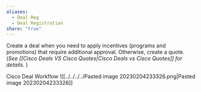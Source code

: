 ```yaml
---
aliases:
  - Deal Reg
  - Deal Registration
share: "true"
---
```


Create a deal when you need to apply incentives (programs and promotions) that require additional approval. Otherwise, create a quote. (*See [[Cisco Deals VS Cisco Quotes|Cisco Deals vs Cisco Quotes]] for details.* )


Cisco Deal Workflow
![[../../../../Pasted image 20230204233326.png|Pasted image 20230204233326]]